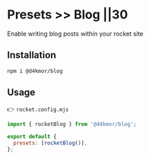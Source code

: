 # Presets >> Blog ||30

Enable writing blog posts within your rocket site

## Installation

```bash
npm i @d4kmor/blog
```

## Usage

👉 `rocket.config.mjs`

```js
import { rocketBlog } from '@d4kmor/blog';

export default {
  presets: [rocketBlog()],
};
```
